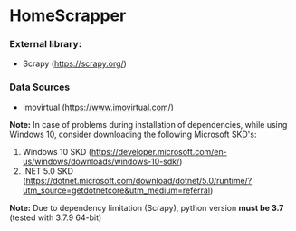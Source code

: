 # HomeScrapper

### External library:
- Scrapy (https://scrapy.org/)

### Data Sources
- Imovirtual (https://www.imovirtual.com/)


**Note:** In case of problems during installation of dependencies, while using Windows 10, consider downloading the following Microsoft SKD's: 
1. Windows 10 SKD (https://developer.microsoft.com/en-us/windows/downloads/windows-10-sdk/)
2. .NET 5.0 SKD (https://dotnet.microsoft.com/download/dotnet/5.0/runtime/?utm_source=getdotnetcore&utm_medium=referral)

**Note:** Due to dependency limitation (Scrapy), python version **must be 3.7** (tested with 3.7.9 64-bit)
